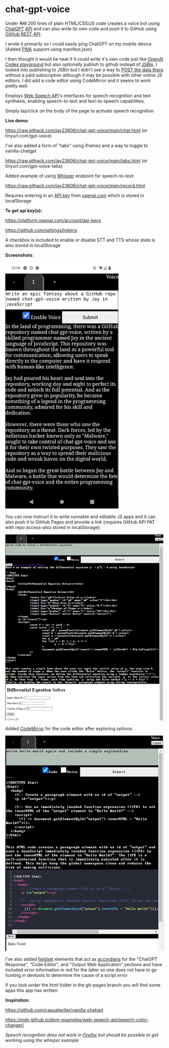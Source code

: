 # chat-gpt-voice

Under ~~100~~ 200 lines of plain HTML/CSS/JS code creates a voice bot using [ChatGPT](https://chat.openai.com "ChatGPT is an artificial-intelligence (AI) chatbot developed by OpenAI and launched in November 2022. It is built on top of OpenAI's GPT-3.5 and GPT-4 families of large language models (LLMs) and has been fine-tuned (an approach to transfer learning) using both supervised and reinforcement learning techniques.") [API](https://platform.openai.com/docs/api-reference/chat "gpt-3.5-turbo, is the same model used in the ChatGPT product. It is priced at $0.002 per 1k tokens, which is 10x cheaper than our existing GPT-3.5 models. It’s also our best model for many non-chat use cases—we’ve seen early testers migrate from text-davinci-003 to gpt-3.5-turbo with only a small amount of adjustment needed to their prompts.") and can also write its own code and push it to GitHub using [GitHub REST API](https://docs.github.com/en/rest/repos/contents?apiVersion=2022-11-28#create-a-file).

I wrote it primarily so I could easily ping ChatGPT on my mobile device (Added [PWA](https://en.wikipedia.org/wiki/Progressive_web_app "A progressive web application (PWA), or progressive web app, is a type of application software delivered through the web, built using common web technologies including HTML, CSS, JavaScript, and WebAssembly. It is intended to work on any platform with a standards-compliant browser, including desktop and mobile devices.") support using manifest.json)

I then thought it would be neat if it could write it's own code just like [OpenAI Codex playground](https://dev.to/bhagvank/open-ai-codex-playground-5ebk) but also optionally publish to github instead of [JSBin](https://jsbin.com/?html,output). I looked into publishing to JSBin but I didn't see a way to [POST the data there](https://jsbin.com/help/experimental-features/) without a paid subscription although it may be possible with other online JS editors. I did add a code editor using CodeMirror and it seems to work pretty well.

Employs [Web Speech API](https://developer.mozilla.org/en-US/docs/Web/API/Web_Speech_API "The Web Speech API enables you to incorporate voice data into web apps. The Web Speech API has two parts: SpeechSynthesis (Text-to-Speech), and SpeechRecognition (Asynchronous Speech Recognition.)")'s interfaces for speech recognition and text synthesis, enabling speech-to-text and text-to-speech capabilities.

Simply tap/click on the body of the page to activate speech recognition

<strong>Live demo:</strong>

https://raw.githack.com/jay23606/chat-gpt-voice/main/chat.html (or tinyurl.com/gpt-voice)

I've also added a form of "tabs" using iframes and a way to toggle to vanilla-chatgpt

https://raw.githack.com/jay23606/chat-gpt-voice/main/tabs.html (or tinyurl.com/gpt-voice-tabs)

Added example of using [Whisper](https://platform.openai.com/docs/api-reference/audio) endpoint for speech-to-text:

https://raw.githack.com/jay23606/chat-gpt-voice/main/record.html

Requires entering in an [API key](https://platform.openai.com/account/api-keys "An API key is a unique code generated by a service provider that allows access to their application programming interface (API). It is essentially a secret access code that helps the API provider identify and authenticate the user or application making the API request. It is commonly used by developers to access and use services and data provided by web-based applications and services. The API key is usually required to be included in the header or query string of the API request to allow access to the requested API resources.") from [openai.com](https://chat.openai.com "Navigate to ChatGPT") which is stored in localStorage 

<strong>To get api key(s):</strong>

https://platform.openai.com/account/api-keys

https://github.com/settings/tokens

A checkbox is included to enable or disable STT and TTS whose state is also stored in localStorage

<strong>Screenshots</strong>:


![screenshot](screenshot.png)

You can now instruct it to write runnable and editable JS apps and it can also push it to GitHub Pages and provide a link (requires GitHub API PAT with repo access-also stored in localStorage):

![screenshot](screenshot2.png)

Added [CodeMirror](https://codemirror.net) for the code editor after exploring options:

![screenshot](screenshot3.png)

I've also added [fieldset](https://developer.mozilla.org/en-US/docs/Web/HTML/Element/fieldset) elements that act as [accordians](https://en.wikipedia.org/wiki/Accordion_(GUI)) for the "ChatGPT Response", "Code Editor", and "Output Web Application" sections and have included error information in red for the latter so one does not have to go hunting in devtools to determine the cause of a script error

If you look under the html folder in the gh-pages branch you will find some apps this app has written

<strong>Inspiration:</strong>

https://github.com/casualwriter/vanilla-chatgpt

https://mdn.github.io/dom-examples/web-speech-api/speech-color-changer/

<i>Speech recognition does not work in [Firefox](https://developer.mozilla.org/en-US/docs/Web/API/Web_Speech_API#browser_compatibility) but should be possible to get working using the whisper example</i>
